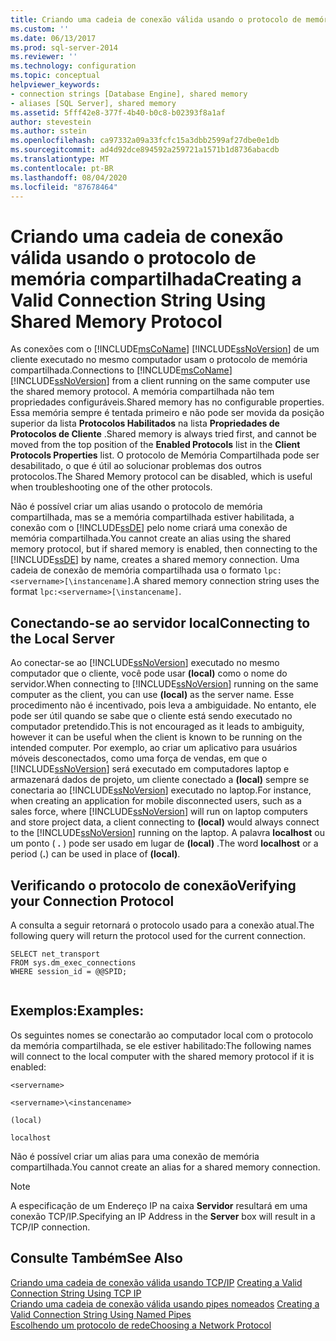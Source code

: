```yaml
---
title: Criando uma cadeia de conexão válida usando o protocolo de memória compartilhada | Microsoft Docs
ms.custom: ''
ms.date: 06/13/2017
ms.prod: sql-server-2014
ms.reviewer: ''
ms.technology: configuration
ms.topic: conceptual
helpviewer_keywords:
- connection strings [Database Engine], shared memory
- aliases [SQL Server], shared memory
ms.assetid: 5fff42e8-377f-4b40-b0c8-b02393f8a1af
author: stevestein
ms.author: sstein
ms.openlocfilehash: ca97332a09a33fcfc15a3dbb2599af27dbe0e1db
ms.sourcegitcommit: ad4d92dce894592a259721a1571b1d8736abacdb
ms.translationtype: MT
ms.contentlocale: pt-BR
ms.lasthandoff: 08/04/2020
ms.locfileid: "87678464"
---
```

# <a name="creating-a-valid-connection-string-using-shared-memory-protocol"></a><span data-ttu-id="54e62-102">Criando uma cadeia de conexão válida usando o protocolo de memória compartilhada</span><span class="sxs-lookup"><span data-stu-id="54e62-102">Creating a Valid Connection String Using Shared Memory Protocol</span></span>
  <span data-ttu-id="54e62-103">As conexões com o [!INCLUDE[msCoName](../../includes/msconame-md.md)] [!INCLUDE[ssNoVersion](../../includes/ssnoversion-md.md)] de um cliente executado no mesmo computador usam o protocolo de memória compartilhada.</span><span class="sxs-lookup"><span data-stu-id="54e62-103">Connections to [!INCLUDE[msCoName](../../includes/msconame-md.md)] [!INCLUDE[ssNoVersion](../../includes/ssnoversion-md.md)] from a client running on the same computer use the shared memory protocol.</span></span> <span data-ttu-id="54e62-104">A memória compartilhada não tem propriedades configuráveis.</span><span class="sxs-lookup"><span data-stu-id="54e62-104">Shared memory has no configurable properties.</span></span> <span data-ttu-id="54e62-105">Essa memória sempre é tentada primeiro e não pode ser movida da posição superior da lista **Protocolos Habilitados** na lista **Propriedades de Protocolos de Cliente** .</span><span class="sxs-lookup"><span data-stu-id="54e62-105">Shared memory is always tried first, and cannot be moved from the top position of the **Enabled Protocols** list in the **Client Protocols Properties** list.</span></span> <span data-ttu-id="54e62-106">O protocolo de Memória Compartilhada pode ser desabilitado, o que é útil ao solucionar problemas dos outros protocolos.</span><span class="sxs-lookup"><span data-stu-id="54e62-106">The Shared Memory protocol can be disabled, which is useful when troubleshooting one of the other protocols.</span></span>  
  
 <span data-ttu-id="54e62-107">Não é possível criar um alias usando o protocolo de memória compartilhada, mas se a memória compartilhada estiver habilitada, a conexão com o [!INCLUDE[ssDE](../../includes/ssde-md.md)] pelo nome criará uma conexão de memória compartilhada.</span><span class="sxs-lookup"><span data-stu-id="54e62-107">You cannot create an alias using the shared memory protocol, but if shared memory is enabled, then connecting to the [!INCLUDE[ssDE](../../includes/ssde-md.md)] by name, creates a shared memory connection.</span></span> <span data-ttu-id="54e62-108">Uma cadeia de conexão de memória compartilhada usa o formato `lpc:<servername>[\instancename]`.</span><span class="sxs-lookup"><span data-stu-id="54e62-108">A shared memory connection string uses the format `lpc:<servername>[\instancename]`.</span></span>  
  
## <a name="connecting-to-the-local-server"></a><span data-ttu-id="54e62-109">Conectando-se ao servidor local</span><span class="sxs-lookup"><span data-stu-id="54e62-109">Connecting to the Local Server</span></span>  
 <span data-ttu-id="54e62-110">Ao conectar-se ao [!INCLUDE[ssNoVersion](../../includes/ssnoversion-md.md)] executado no mesmo computador que o cliente, você pode usar **(local)** como o nome do servidor.</span><span class="sxs-lookup"><span data-stu-id="54e62-110">When connecting to [!INCLUDE[ssNoVersion](../../includes/ssnoversion-md.md)] running on the same computer as the client, you can use **(local)** as the server name.</span></span> <span data-ttu-id="54e62-111">Esse procedimento não é incentivado, pois leva a ambiguidade. No entanto, ele pode ser útil quando se sabe que o cliente está sendo executado no computador pretendido.</span><span class="sxs-lookup"><span data-stu-id="54e62-111">This is not encouraged as it leads to ambiguity, however it can be useful when the client is known to be running on the intended computer.</span></span> <span data-ttu-id="54e62-112">Por exemplo, ao criar um aplicativo para usuários móveis desconectados, como uma força de vendas, em que o [!INCLUDE[ssNoVersion](../../includes/ssnoversion-md.md)] será executado em computadores laptop e armazenará dados de projeto, um cliente conectado a **(local)** sempre se conectaria ao [!INCLUDE[ssNoVersion](../../includes/ssnoversion-md.md)] executado no laptop.</span><span class="sxs-lookup"><span data-stu-id="54e62-112">For instance, when creating an application for mobile disconnected users, such as a sales force, where [!INCLUDE[ssNoVersion](../../includes/ssnoversion-md.md)] will run on laptop computers and store project data, a client connecting to **(local)** would always connect to the [!INCLUDE[ssNoVersion](../../includes/ssnoversion-md.md)] running on the laptop.</span></span> <span data-ttu-id="54e62-113">A palavra **localhost** ou um ponto ( **.** ) pode ser usado em lugar de **(local)** .</span><span class="sxs-lookup"><span data-stu-id="54e62-113">The word **localhost** or a period (**.**) can be used in place of **(local)**.</span></span>  
  
## <a name="verifying-your-connection-protocol"></a><span data-ttu-id="54e62-114">Verificando o protocolo de conexão</span><span class="sxs-lookup"><span data-stu-id="54e62-114">Verifying your Connection Protocol</span></span>  
 <span data-ttu-id="54e62-115">A consulta a seguir retornará o protocolo usado para a conexão atual.</span><span class="sxs-lookup"><span data-stu-id="54e62-115">The following query will return the protocol used for the current connection.</span></span>  
  
```  
SELECT net_transport   
FROM sys.dm_exec_connections   
WHERE session_id = @@SPID;  
  
```  
  
## <a name="examples"></a><span data-ttu-id="54e62-116">Exemplos:</span><span class="sxs-lookup"><span data-stu-id="54e62-116">Examples:</span></span>  
 <span data-ttu-id="54e62-117">Os seguintes nomes se conectarão ao computador local com o protocolo da memória compartilhada, se ele estiver habilitado:</span><span class="sxs-lookup"><span data-stu-id="54e62-117">The following names will connect to the local computer with the shared memory protocol if it is enabled:</span></span>  
  
 `<servername>`  
  
 `<servername>\<instancename>`  
  
 `(local)`  
  
 `localhost`  
  
 <span data-ttu-id="54e62-118">Não é possível criar um alias para uma conexão de memória compartilhada.</span><span class="sxs-lookup"><span data-stu-id="54e62-118">You cannot create an alias for a shared memory connection.</span></span>  
  
> [!NOTE]  
>  <span data-ttu-id="54e62-119">A especificação de um Endereço IP na caixa **Servidor** resultará em uma conexão TCP/IP.</span><span class="sxs-lookup"><span data-stu-id="54e62-119">Specifying an IP Address in the **Server** box will result in a TCP/IP connection.</span></span>  
  
## <a name="see-also"></a><span data-ttu-id="54e62-120">Consulte Também</span><span class="sxs-lookup"><span data-stu-id="54e62-120">See Also</span></span>  
 <span data-ttu-id="54e62-121">[Criando uma cadeia de conexão válida usando TCP/IP](../../../2014/tools/configuration-manager/creating-a-valid-connection-string-using-tcp-ip.md) </span><span class="sxs-lookup"><span data-stu-id="54e62-121">[Creating a Valid Connection String Using TCP IP](../../../2014/tools/configuration-manager/creating-a-valid-connection-string-using-tcp-ip.md) </span></span>  
 <span data-ttu-id="54e62-122">[Criando uma cadeia de conexão válida usando pipes nomeados](../../../2014/tools/configuration-manager/creating-a-valid-connection-string-using-named-pipes.md) </span><span class="sxs-lookup"><span data-stu-id="54e62-122">[Creating a Valid Connection String Using Named Pipes](../../../2014/tools/configuration-manager/creating-a-valid-connection-string-using-named-pipes.md) </span></span>  
 [<span data-ttu-id="54e62-123">Escolhendo um protocolo de rede</span><span class="sxs-lookup"><span data-stu-id="54e62-123">Choosing a Network Protocol</span></span>](../../../2014/tools/configuration-manager/choosing-a-network-protocol.md)  
  
  
